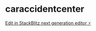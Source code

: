# caraccidentcenter

[Edit in StackBlitz next generation editor ⚡️](https://stackblitz.com/~/github.com/Arliss80/caraccidentcenter)